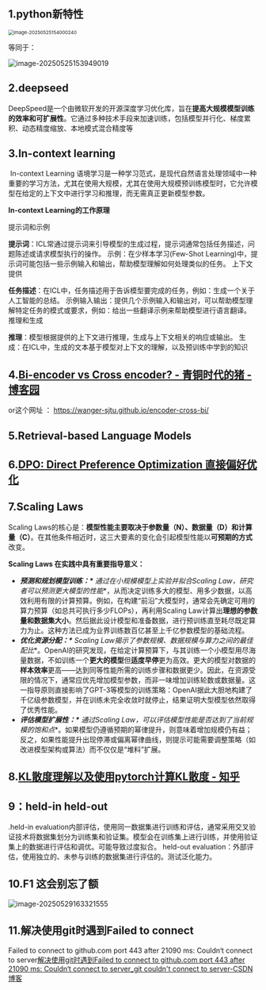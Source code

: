 ## 1.python新特性

<img src="C:\Users\ZhuanZ\AppData\Roaming\Typora\typora-user-images\image-20250525154000240.png" alt="image-20250525154000240" style="zoom: 67%;" />

等同于：

![image-20250525153949019](C:\Users\ZhuanZ\AppData\Roaming\Typora\typora-user-images\image-20250525153949019.png)

## 2.deepseed

​	DeepSpeed是一个由微软开发的开源深度学习优化库，旨在**提高大规模模型训练的效率和可扩展性**。它通过多种技术手段来加速训练，包括模型并行化、梯度累积、动态精度缩放、本地模式混合精度等



## 3.In-context learning

​	In-context Learning 语境学习是一种学习范式，是现代自然语言处理领域中一种重要的学习方法，尤其在使用大规模，尤其在使用大规模预训练模型时，它允许模型在给定的上下文中进行学习和推理，而无需真正更新模型参数。

**In-context Learning的工作原理**

提示词和示例

**提示词**：ICL常通过提示词来引导模型的生成过程，提示词通常包括任务描述，问题陈述或请求模型执行的操作。‍‍‍‍‍‍‍‍‍
示例：在少样本学习(Few-Shot Learning)中，提示词可能包括一些示例输入和输出，帮助模型理解如何处理类似的任务。‍‍
上下文提供

**任务描述**：在ICL中，任务描述用于告诉模型要完成的任务，例如：生成一个关于人工智能的总结。‍‍‍‍‍
示例输入输出：提供几个示例输入和输出对，可以帮助模型理解特定任务的模式或要求，例如：给出一些翻译示例来帮助模型进行语言翻译。‍‍
推理和生成‍‍‍

**推理**：模型根据提供的上下文进行推理，生成与上下文相关的响应或输出。‍‍‍‍‍‍
生成：在ICL中，生成的文本基于模型对上下文的理解，以及预训练中学到的知识‍‍‍

## 4.[Bi-encoder vs Cross encoder? - 青铜时代的猪 - 博客园](https://www.cnblogs.com/wanger-sjtu/p/18227082)

or这个网址 ： https://wanger-sjtu.github.io/encoder-cross-bi/

## 5.Retrieval-based Language Models 





## 6.[DPO: Direct Preference Optimization 直接偏好优化](https://www.cnblogs.com/lemonzhang/p/17910358.html)

## 7.Scaling Laws 

Scaling Laws的核心是：**模型性能主要取决于参数量（N）、数据量（D）和计算量（C）**。在其他条件相近时，这三大要素的变化会引起模型性能以**可预期的方式**改变。

**Scaling Laws 在实践中具有重要指导意义：**

- ***预测和规划模型训练：\*** 通过在小规模模型上实验并拟合Scaling Law，研究者可以**预测更大模型的性能**，从而决定训练多大的模型、用多少数据，以高效利用有限的计算预算。例如，在构建“前沿”大模型时，通常会先确定可用的算力预算（如总共可执行多少FLOPs），再利用Scaling Law计算出**理想的参数量和数据集大小**。然后据此设计模型和准备数据，进行预训练直至耗尽既定算力为止。这种方法已成为业界训练数百亿甚至上千亿参数模型的基础流程。
- ***优化资源分配：\*** Scaling Law揭示了**参数规模、数据规模与算力之间的最佳配比**。OpenAI的研究发现，在给定计算预算下，与其训练一个小模型用尽海量数据，不如训练一个**更大的模型**但**适度早停**更为高效。更大的模型对数据的**样本效率**更高——达到同等性能所需的训练步骤和数据更少。因此，在资源受限的情况下，通常应优先增加模型参数，而非一味增加训练轮数或数据量。这一指导原则直接影响了GPT-3等模型的训练策略：OpenAI据此大胆地构建了千亿级参数模型，并在训练未完全收敛时就停止，结果证明大型模型依然取得了优秀性能。
- ***评估模型扩展性：\*** 通过Scaling Law，可以评估模型性能是否达到了当前规模的**饱和点**。如果模型仍遵循预期的幂律提升，则意味着增加规模仍有益；反之，如果性能提升出现停滞或偏离幂律曲线，则提示可能需要调整策略（如改进模型架构或算法）而不仅仅是“堆料”扩展。

## 8.[KL散度理解以及使用pytorch计算KL散度 - 知乎](https://zhuanlan.zhihu.com/p/339613080)

## 9：held-in held-out

.held-in evaluation内部评估，使用同一数据集进行训练和评估，通常采用交叉验证技术将数据集划分为训练集和验证集。模型会在训练集上进行训练，并使用验证集上的数据进行评估和调优。可能导致过度拟合。
held-out evaluation：外部评估，使用独立的、未参与训练的数据集进行评估的。测试泛化能力。

## 10.F1 这会别忘了额

![image-20250529163321555](C:\Users\ZhuanZ\AppData\Roaming\Typora\typora-user-images\image-20250529163321555.png)

## 11.解决使用git时遇到Failed to connect 

Failed to connect to github.com port 443 after 21090 ms: Couldn‘t connect to server[解决使用git时遇到Failed to connect to github.com port 443 after 21090 ms: Couldn‘t connect to server_git couldn't connect to server-CSDN博客](https://blog.csdn.net/qq_40296909/article/details/134285451)